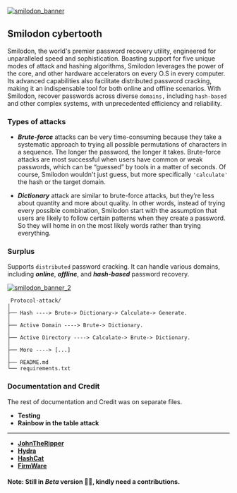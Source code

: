 [![smilodon_banner](https://github.com/pxcs/smilodon/assets/151133481/d0c48a7f-02f5-4d61-9b0e-cb7d1b8d97c2)](https://github.com/pxcs/smilodon)
<img src="https://www.animatedimages.org/data/media/562/animated-line-image-0378.gif" width="1000" height="2" />

## Smilodon cybertooth
Smilodon, the world's premier password recovery utility, engineered for unparalleled speed and sophistication. Boasting support for five unique modes of attack and hashing algorithms, Smilodon leverages the power of the core, and other hardware accelerators on every O.S in every computer. Its advanced capabilities also facilitate distributed password cracking, making it an indispensable tool for both online and offline scenarios. With Smilodon, recover passwords across diverse ```domains,``` including ```hash-based``` and other complex systems, with unprecedented efficiency and reliability.

### Types of attacks 
- ***Brute-force*** attacks can be very time-consuming because they take a systematic approach to trying all possible permutations of characters in a sequence. The longer the password, the longer it takes. Brute-force attacks are most successful when users have common or weak passwords, which can be “guessed” by tools in a matter of seconds. Of course, Smilodon wouldn't just guess, but more specifically ```'calculate'``` the hash or the target domain.

- ***Dictionary*** attack are similar to brute-force attacks, but they’re less about quantity and more about quality. In other words, instead of trying every possible combination, Smilodon start with the assumption that users are likely to follow certain patterns when they create a password. So they will home in on the most likely words rather than trying everything.

### Surplus 
Supports ```distributed``` password cracking. It can handle various domains, including ***online***, ***offline***, and ***hash-based*** password recovery.

[![smilodon_banner_2](https://github.com/pxcs/smilodon/assets/151133481/f35820fd-18f4-4068-ac98-71c2c3021ec9)](https://github.com/pxcs/smilodon)

```
 Protocol-attack/
│
├── Hash ----> Brute-> Dictionary-> Calculate-> Generate.
│
├── Active Domain ----> Brute-> Dictionary.
│
├── Active Directory ----> Calculate-> Brute-> Dictionary.
│
├── More ----> [...]
│
├── README.md
└── requirements.txt 
```

### Documentation and Credit

The rest of documentation and Credit was on separate files.<br>

- **Testing**<br>
- **Rainbow in the table attack**<br>
<hr>

- [**JohnTheRipper**](https://github.com/openwall/john)
- [**Hydra**](https://github.com/vanhauser-thc/thc-hydra)
- [**HashCat**](https://github.com/hashcat/hashcat)
- [**FirmWare**](https://github.com/DarkFlippers/unleashed-firmware)

#### Note: Still in ***Beta*** version 🙏🏻, kindly need a contributions.



